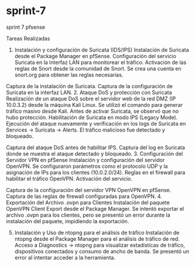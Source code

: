 # sprint-7
sprint 7 pfsense


Tareas Realizadas
1. Instalación y configuración de Suricata (IDS/IPS)
Instalación de Suricata desde el Package Manager en pfSense.
Configuración del servicio Suricata en la interfaz LAN para monitorear el tráfico.
Activación de las reglas de Snort desde la comunidad de Snort.
Se crea una cuenta en snort.org para obtener las reglas necesarias.

Captura de la instalación de Suricata.
Captura de la configuración de Suricata en la interfaz LAN.
2. Ataque DoS y protección con Suricata
Realización de un ataque DoS sobre el servidor web de la red DMZ (IP 10.0.3.2) desde la máquina Kali Linux.
Se utilizó el comando para generar tráfico masivo desde Kali.
Antes de activar Suricata, se observó que no hubo protección.
Habilitación de Suricata en modo IPS (Legacy Mode).
Ejecución del ataque nuevamente y verificación en los logs de Suricata en Services → Suricata → Alerts.
El tráfico malicioso fue detectado y bloqueado.


Captura del ataque DoS antes de habilitar IPS.
Captura del log en Suricata donde se muestra el ataque detectado y bloqueado.
3. Configuración del Servidor VPN en pfSense
Instalación y configuración del servidor OpenVPN.
Se configuraron parámetros como el protocolo UDP y la asignación de IPs para los clientes (10.0.2.0/24).
Reglas en el firewall para habilitar el tráfico OpenVPN.
Activación del servicio.


Captura de la configuración del servidor VPN OpenVPN en pfSense.
Captura de las reglas de firewall configuradas para OpenVPN.
4. Exportación del Archivo .ovpn para Clientes
Instalación del paquete OpenVPN Client Export desde el Package Manager.
Se intentó exportar el archivo .ovpn para los clientes, pero se presentó un error durante la instalación del paquete, impidiendo la exportación.


5. Instalación y Uso de ntopng para el análisis de tráfico
Instalación de ntopng desde el Package Manager para el análisis de tráfico de red.
Acceso a Diagnostics → ntopng para visualizar estadísticas de tráfico, dispositivos conectados y consumo de ancho de banda.
Se presentó un error al intentar acceder a la herramienta.
